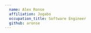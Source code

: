 ```yaml
---
  name: Alex Ronse
  affiliation: Jogabo
  occupation_title: Software Engineer
  github: aronse
---
```

